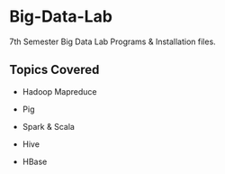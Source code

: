 # Big-Data-Lab

7th Semester Big Data Lab Programs & Installation files.

## Topics Covered

- Hadoop Mapreduce

- Pig

- Spark & Scala

- Hive

- HBase
